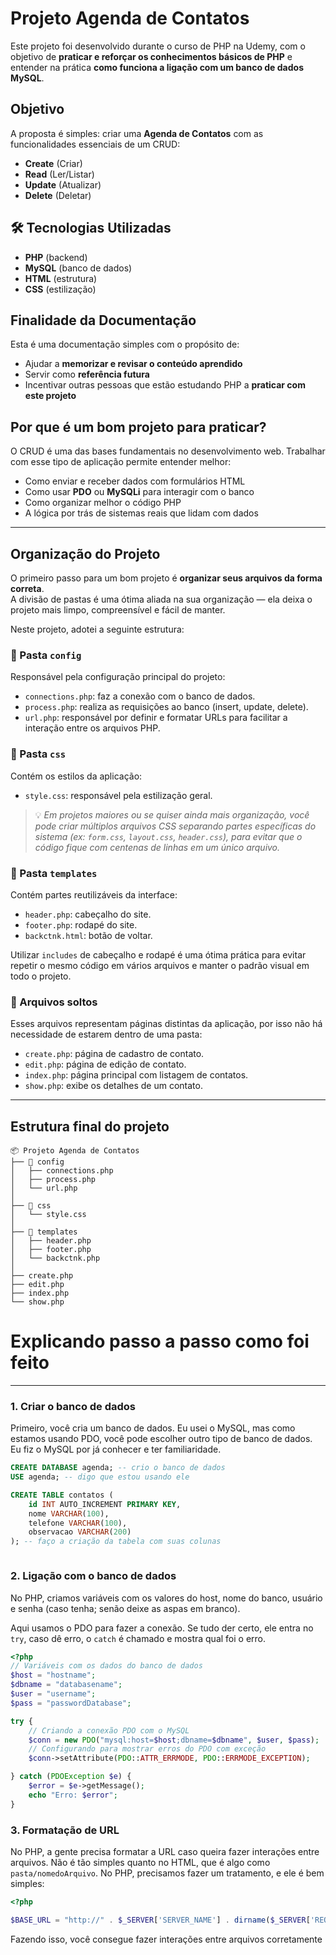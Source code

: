 #  Projeto Agenda de Contatos

Este projeto foi desenvolvido durante o curso de PHP na Udemy, com o objetivo de **praticar e reforçar os conhecimentos básicos de PHP** e entender na prática **como funciona a ligação com um banco de dados MySQL**.

##  Objetivo

A proposta é simples: criar uma **Agenda de Contatos** com as funcionalidades essenciais de um CRUD:

- **Create** (Criar)
- **Read** (Ler/Listar)
- **Update** (Atualizar)
- **Delete** (Deletar)

## 🛠 Tecnologias Utilizadas

- **PHP** (backend)
- **MySQL** (banco de dados)
- **HTML** (estrutura)
- **CSS** (estilização)

##  Finalidade da Documentação

Esta é uma documentação simples com o propósito de:

- Ajudar a **memorizar e revisar o conteúdo aprendido**
- Servir como **referência futura**
- Incentivar outras pessoas que estão estudando PHP a **praticar com este projeto**

##  Por que é um bom projeto para praticar?

O CRUD é uma das bases fundamentais no desenvolvimento web. Trabalhar com esse tipo de aplicação permite entender melhor:

- Como enviar e receber dados com formulários HTML
- Como usar **PDO** ou **MySQLi** para interagir com o banco
- Como organizar melhor o código PHP
- A lógica por trás de sistemas reais que lidam com dados

---

##  Organização do Projeto

O primeiro passo para um bom projeto é **organizar seus arquivos da forma correta**.  
A divisão de pastas é uma ótima aliada na sua organização — ela deixa o projeto mais limpo, compreensível e fácil de manter.

Neste projeto, adotei a seguinte estrutura:

### 📁 Pasta `config`

Responsável pela configuração principal do projeto:

- `connections.php`: faz a conexão com o banco de dados.
- `process.php`: realiza as requisições ao banco (insert, update, delete).
- `url.php`: responsável por definir e formatar URLs para facilitar a interação entre os arquivos PHP.

### 🎨 Pasta `css`

Contém os estilos da aplicação:

- `style.css`: responsável pela estilização geral.

> 💡 *Em projetos maiores ou se quiser ainda mais organização, você pode criar múltiplos arquivos CSS separando partes específicas do sistema (ex: `form.css`, `layout.css`, `header.css`), para evitar que o código fique com centenas de linhas em um único arquivo.*

### 🧩 Pasta `templates`

Contém partes reutilizáveis da interface:

- `header.php`: cabeçalho do site.
- `footer.php`: rodapé do site.
- `backctnk.html`: botão de voltar.

Utilizar `includes` de cabeçalho e rodapé é uma ótima prática para evitar repetir o mesmo código em vários arquivos e manter o padrão visual em todo o projeto.

### 📄 Arquivos soltos

Esses arquivos representam páginas distintas da aplicação, por isso não há necessidade de estarem dentro de uma pasta:

- `create.php`: página de cadastro de contato.
- `edit.php`: página de edição de contato.
- `index.php`: página principal com listagem de contatos.
- `show.php`: exibe os detalhes de um contato.

---
##  Estrutura final do projeto

```
📦 Projeto Agenda de Contatos
├── 📁 config
│   ├── connections.php
│   ├── process.php
│   └── url.php
│
├── 📁 css
│   └── style.css
│
├── 📁 templates
│   ├── header.php
│   ├── footer.php
│   └── backctnk.php
│
├── create.php
├── edit.php
├── index.php
└── show.php
```

# Explicando passo a passo como foi feito

---

### 1. Criar o banco de dados

Primeiro, você cria um banco de dados. Eu usei o MySQL, mas como estamos usando PDO, você pode escolher outro tipo de banco de dados. Eu fiz o MySQL por já conhecer e ter familiaridade.

```sql
CREATE DATABASE agenda; -- crio o banco de dados
USE agenda; -- digo que estou usando ele

CREATE TABLE contatos (
    id INT AUTO_INCREMENT PRIMARY KEY,
    nome VARCHAR(100),
    telefone VARCHAR(100),
    observacao VARCHAR(200)
); -- faço a criação da tabela com suas colunas



   ```
### 2. Ligação com o banco de dados

No PHP, criamos variáveis com os valores do host, nome do banco, usuário e senha (caso tenha; senão deixe as aspas em branco).

Aqui usamos o PDO para fazer a conexão. Se tudo der certo, ele entra no `try`, caso dê erro, o `catch` é chamado e mostra qual foi o erro.

```php
<?php
// Variáveis com os dados do banco de dados
$host = "hostname";
$dbname = "databasename";
$user = "username";
$pass = "passwordDatabase";

try {
    // Criando a conexão PDO com o MySQL
    $conn = new PDO("mysql:host=$host;dbname=$dbname", $user, $pass);
    // Configurando para mostrar erros do PDO com exceção
    $conn->setAttribute(PDO::ATTR_ERRMODE, PDO::ERRMODE_EXCEPTION);

} catch (PDOException $e) {
    $error = $e->getMessage();
    echo "Erro: $error";
}
```


### 3. Formatação de URL

No PHP, a gente precisa formatar a URL caso queira fazer interações entre arquivos. Não é tão simples quanto no HTML, que é algo como `pasta/nomedoArquivo`. No PHP, precisamos fazer um tratamento, e ele é bem simples:

```php
<?php

$BASE_URL = "http://" . $_SERVER['SERVER_NAME'] . dirname($_SERVER['REQUEST_URI'] . '?') . '/';
```
Fazendo isso, você consegue fazer interações entre arquivos corretamente
